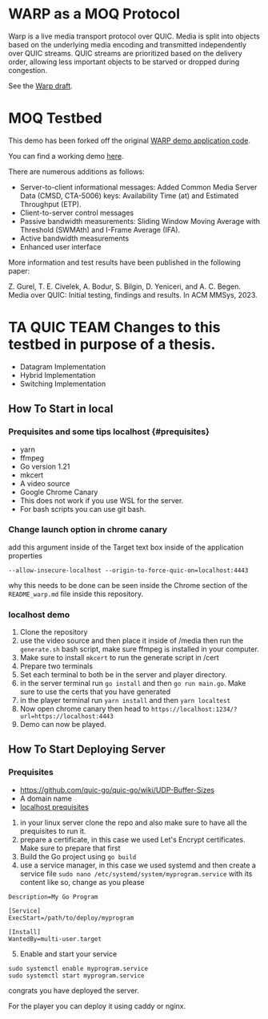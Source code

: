 # WARP as a MOQ Protocol

Warp is a live media transport protocol over QUIC.  Media is split into objects based on the underlying media encoding and transmitted independently over QUIC streams.  QUIC streams are prioritized based on the delivery order, allowing less important objects to be starved or dropped during congestion.

See the [Warp draft](https://datatracker.ietf.org/doc/draft-lcurley-warp/).

# MOQ Testbed

This demo has been forked off the original [WARP demo application code](https://github.com/kixelated/warp).

You can find a working demo [here](https://moq.streaming.university).

There are numerous additions as follows:

- Server-to-client informational messages: Added Common Media Server Data (CMSD, CTA-5006)
keys: Availability Time (at) and Estimated Throughput (ETP).
- Client-to-server control messages
- Passive bandwidth measurements: Sliding Window Moving Average with Threshold (SWMAth) and I-Frame Average (IFA).
- Active bandwidth measurements
- Enhanced user interface

More information and test results have been published in the following paper:

Z. Gurel, T. E. Civelek, A. Bodur, S. Bilgin, D. Yeniceri, and A. C. Begen. Media
over QUIC: Initial testing, findings and results. In ACM MMSys, 2023.


# TA QUIC TEAM Changes to this testbed in purpose of a thesis.
- Datagram Implementation
- Hybrid Implementation
- Switching Implementation

## How To Start in local
### Prequisites and some tips localhost {#prequisites}
- yarn
- ffmpeg
- Go version 1.21
- mkcert
- A video source
- Google Chrome Canary
- This does not work if you use WSL for the server.
- For bash scripts you can use git bash.
### Change launch option in chrome canary
add this argument inside of the Target text box inside of the application properties

`--allow-insecure-localhost --origin-to-force-quic-on=localhost:4443`

why this needs to be done can be seen inside the Chrome section of the `README_warp.md` file inside this repository.

### localhost demo
1. Clone the repository
1. use the video source and then place it inside of /media then run the `generate.sh` bash script, make sure ffmpeg is installed in your computer.
2. Make sure to install `mkcert` to run the generate script in /cert
3. Prepare two terminals
4. Set each terminal to both be in the server and player directory.
5. in the server terminal run `go install` and then `go run main.go`. Make sure to use the certs that you have generated
5. in the player terminal run `yarn install` and then `yarn localtest`
6. Now open chrome canary then head to `https://localhost:1234/?url=https://localhost:4443`
9. Demo can now be played.

## How To Start Deploying Server
### Prequisites
- https://github.com/quic-go/quic-go/wiki/UDP-Buffer-Sizes
- A domain name
- [localhost prequisites](#prequisites)
1. in your linux server clone the repo and also make sure to have all the prequisites to run it.
1. prepare a certificate, in this case we used Let's Encrypt certificates. Make sure to prepare that first 
1. Build the Go project using `go build`
1. use a service manager, in this case we used systemd and then create a service file `sudo nano /etc/systemd/system/myprogram.service`
with its content like so, change as you please
```[Unit]
Description=My Go Program

[Service]
ExecStart=/path/to/deploy/myprogram

[Install]
WantedBy=multi-user.target
```
5. Enable and start your service
```
sudo systemctl enable myprogram.service
sudo systemctl start myprogram.service
```
congrats you have deployed the server.

For the player you can deploy it using caddy or nginx.